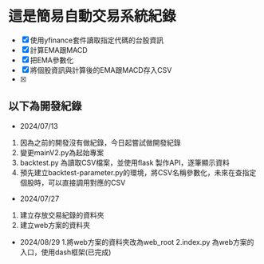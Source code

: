 這是簡易自動交易系統紀錄
===
- [X] 使用yfinance套件讀取指定代碼的台股資訊
- [X] 計算EMA跟MACD
- [X] 把EMA參數化
- [X] 將個股資訊與計算後的EMA跟MACD存入CSV
- [X] 

以下為開發紀錄
----

- 2024/07/13
1. 因為之前的開發沒有做紀錄，今日起嘗試做開發紀錄
2. 變更mainV2.py為起始專案
3. backtest.py 為讀取CSV檔案，並使用flask 製作API，逐筆顯示資料
4. 預先建立backtest-parameter.py的環境，將CSV名稱參數化，未來在查指定個股時，可以直接調用對應的CSV

- 2024/07/27
1. 建立存放交易紀錄的資料夾
2. 建立web方案的資料夾

- 2024/08/29
1.將web方案的資料夾改為web_root
2.index.py 為web方案的入口，使用dash框架(已完成)






